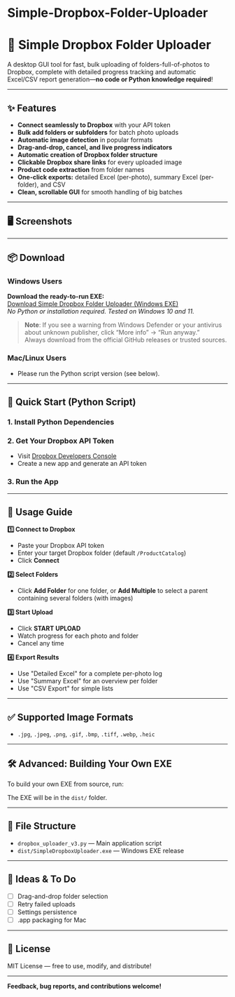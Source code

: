 # Simple-Dropbox-Folder-Uploader

# 📁 Simple Dropbox Folder Uploader

A desktop GUI tool for fast, bulk uploading of folders-full-of-photos to Dropbox, complete with detailed progress tracking and automatic Excel/CSV report generation—**no code or Python knowledge required**!

---

## ✨ Features

- **Connect seamlessly to Dropbox** with your API token
- **Bulk add folders or subfolders** for batch photo uploads
- **Automatic image detection** in popular formats
- **Drag-and-drop, cancel, and live progress indicators**
- **Automatic creation of Dropbox folder structure**
- **Clickable Dropbox share links** for every uploaded image
- **Product code extraction** from folder names
- **One-click exports:** detailed Excel (per-photo), summary Excel (per-folder), and CSV
- **Clean, scrollable GUI** for smooth handling of big batches

---

## 🖥️ Screenshots

<!-- You can upload screenshots and add them here. Example: -->
<!-- ![Main UI](screenshots/ui_main.png) -->
<!-- ![Progress](screenshots/ui_progress.png) -->

---

## 📦 Download

### Windows Users

**Download the ready-to-run EXE:**  
[Download Simple Dropbox Folder Uploader (Windows EXE)]()  
*No Python or installation required. Tested on Windows 10 and 11.*

> **Note**: If you see a warning from Windows Defender or your antivirus about unknown publisher, click “More info” → “Run anyway.”  
> Always download from the official GitHub releases or trusted sources.

### Mac/Linux Users

- Please run the Python script version (see below).

---

## 🚀 Quick Start (Python Script)

### 1. Install Python Dependencies

### 2. Get Your Dropbox API Token

- Visit [Dropbox Developers Console](https://www.dropbox.com/developers/apps)
- Create a new app and generate an API token

### 3. Run the App


---

## 🔑 Usage Guide

**1️⃣ Connect to Dropbox**
- Paste your Dropbox API token
- Enter your target Dropbox folder (default `/ProductCatalog`)
- Click **Connect**

**2️⃣ Select Folders**
- Click **Add Folder** for one folder, or **Add Multiple** to select a parent containing several folders (with images)

**3️⃣ Start Upload**
- Click **START UPLOAD**
- Watch progress for each photo and folder
- Cancel any time

**4️⃣ Export Results**
- Use "Detailed Excel" for a complete per-photo log
- Use "Summary Excel" for an overview per folder
- Use "CSV Export" for simple lists

---

## ✅ Supported Image Formats

- `.jpg`, `.jpeg`, `.png`, `.gif`, `.bmp`, `.tiff`, `.webp`, `.heic`

---

## 🛠️ Advanced: Building Your Own EXE

To build your own EXE from source, run:

The EXE will be in the `dist/` folder.

---

## 📂 File Structure

- `dropbox_uploader_v3.py` — Main application script
- `dist/SimpleDropboxUploader.exe` — Windows EXE release

---

## 🚧 Ideas & To Do

- [ ] Drag-and-drop folder selection
- [ ] Retry failed uploads
- [ ] Settings persistence
- [ ] .app packaging for Mac

---

## 📄 License

MIT License — free to use, modify, and distribute!

---

**Feedback, bug reports, and contributions welcome!**




